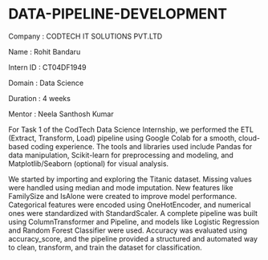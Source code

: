 # DATA-PIPELINE-DEVELOPMENT

 Company : CODTECH IT SOLUTIONS PVT.LTD

 Name    : Rohit Bandaru

Intern ID : CT04DF1949

Domain : Data Science

Duration : 4 weeks

Mentor : Neela Santhosh Kumar 

For Task 1 of the CodTech Data Science Internship, we performed the ETL (Extract, Transform, Load) pipeline using Google Colab for a smooth, cloud-based coding experience. The tools and libraries used include Pandas for data manipulation, Scikit-learn for preprocessing and modeling, and Matplotlib/Seaborn (optional) for visual analysis.

We started by importing and exploring the Titanic dataset. Missing values were handled using median and mode imputation. New features like FamilySize and IsAlone were created to improve model performance. Categorical features were encoded using OneHotEncoder, and numerical ones were standardized with StandardScaler. A complete pipeline was built using ColumnTransformer and Pipeline, and models like Logistic Regression and Random Forest Classifier were used. Accuracy was evaluated using accuracy_score, and the pipeline provided a structured and automated way to clean, transform, and train the dataset for classification.
